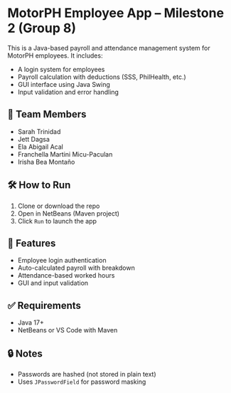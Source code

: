 # MotorPH Employee App – Milestone 2 (Group 8)

This is a Java-based payroll and attendance management system for MotorPH employees. It includes:
- A login system for employees
- Payroll calculation with deductions (SSS, PhilHealth, etc.)
- GUI interface using Java Swing
- Input validation and error handling

## 👥 Team Members
- Sarah Trinidad
- Jett Dagsa
- Ela Abigail Acal
- Franchella Martini Micu-Paculan
- Irisha Bea Montaño

## 🛠 How to Run
1. Clone or download the repo
2. Open in NetBeans (Maven project)
3. Click `Run` to launch the app

## 📁 Features
- Employee login authentication
- Auto-calculated payroll with breakdown
- Attendance-based worked hours
- GUI and input validation

## ✅ Requirements
- Java 17+
- NetBeans or VS Code with Maven

## 🔒 Notes
- Passwords are hashed (not stored in plain text)
- Uses `JPasswordField` for password masking
